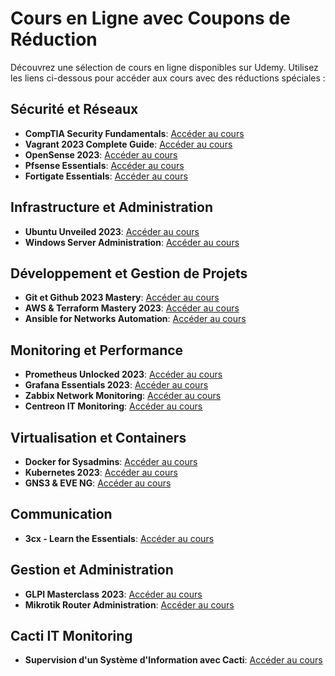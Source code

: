 # Cours en Ligne avec Coupons de Réduction

Découvrez une sélection de cours en ligne disponibles sur Udemy. Utilisez les liens ci-dessous pour accéder aux cours avec des réductions spéciales :

## Sécurité et Réseaux
- **CompTIA Security Fundamentals**: [Accéder au cours](https://www.udemy.com/course/fondamentaux-de-la-securite-pour-comptia-security/?couponCode=B527A629ED98D007617F)
- **Vagrant 2023 Complete Guide**: [Accéder au cours](https://www.udemy.com/course/vagrant-2023/?couponCode=DB4DCA52C1515FF287DF)
- **OpenSense 2023**: [Accéder au cours](https://www.udemy.com/course/securiser-un-reseau-avec-opnsense-2023/?couponCode=3E3D628BD9C5FE382FA4)
- **Pfsense Essentials**: [Accéder au cours](https://www.udemy.com/course/pfsense-lessentiel/?couponCode=D13780C0450B68029335)
- **Fortigate Essentials**: [Accéder au cours](https://www.udemy.com/course/fortinet-lessentiel/?couponCode=814945F43B150A46ADAF)

## Infrastructure et Administration
- **Ubuntu Unveiled 2023**: [Accéder au cours](https://www.udemy.com/course/ubuntu-unveiled-2023/?couponCode=09902A2F7D7E5F71B352)
- **Windows Server Administration**: [Accéder au cours](https://www.udemy.com/course/apprendre-a-installer-et-administrer-un-serveur-windows/?couponCode=4B2B93B342A9B0AB30B4)

## Développement et Gestion de Projets
- **Git et Github 2023 Mastery**: [Accéder au cours](https://www.udemy.com/course/maitrisez-git-et-github-2023/?couponCode=A98B69245ADA92856B07)
- **AWS & Terraform Mastery 2023**: [Accéder au cours](https://www.udemy.com/course/cloud-mastery-aws-terraform-2023/?couponCode=06BBDBB354C955B23EA9)
- **Ansible for Networks Automation**: [Accéder au cours](https://www.udemy.com/course/ansible-for-networks-automatisation/?couponCode=4B69FEFC6730ABFD6D01)

## Monitoring et Performance
- **Prometheus Unlocked 2023**: [Accéder au cours](https://www.udemy.com/course/prometheus-unlocked-2023/?couponCode=74869FD48D93CBD5E68D)
- **Grafana Essentials 2023**: [Accéder au cours](https://www.udemy.com/course/grafana-essentials-2023/?couponCode=C4E9F03D798FBCC7FC0F)
- **Zabbix Network Monitoring**: [Accéder au cours](https://www.udemy.com/course/zabbix-supervision-reseaux-avec-zabbix/?couponCode=F09D86AF120554D5690B)
- **Centreon IT Monitoring**: [Accéder au cours](https://www.udemy.com/course/superviser-un-systeme-dinformation-avec-centreon/?couponCode=CECEFE5EE933C81C6A80)

## Virtualisation et Containers
- **Docker for Sysadmins**: [Accéder au cours](https://www.udemy.com/course/docker-pour-les-sysadmin-reseaux-et-devops/?couponCode=A0FE49E4DEF482490F8C)
- **Kubernetes 2023**: [Accéder au cours](https://www.udemy.com/course/kubernetes-2023/?couponCode=6A0338D912F2EA025B24)
- **GNS3 & EVE NG**: [Accéder au cours](https://www.udemy.com/course/gns3-lessentiel/?couponCode=F2BEAD1FCF1A5F33CB41)

## Communication
- **3cx - Learn the Essentials**: [Accéder au cours](https://www.udemy.com/course/3cx-apprendre-l-essentiel/?couponCode=A9B0D4E7839547A8B733)

## Gestion et Administration
- **GLPI Masterclass 2023**: [Accéder au cours](https://www.udemy.com/course/glpi-masterclass-2023/?couponCode=918A510209F4A9233A39)
- **Mikrotik Router Administration**: [Accéder au cours](https://www.udemy.com/course/apprendre-a-administrer-un-routeur-mikrotik/?couponCode=3F6CF489A1F6EC67A4D8)

## Cacti IT Monitoring
- **Supervision d'un Système d'Information avec Cacti**: [Accéder au cours](https://www.udemy.com/course/supervision-dun-systeme-dinformation-avec-cacti/?couponCode=02AED77519A5C2A3F4FB)
